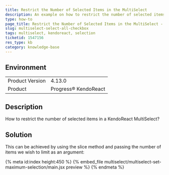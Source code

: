 ```yaml
---
title: Restrict the Number of Selected Items in the MultiSelect
description: An example on how to restrict the number of selected items in a KendoReact MultiSelect.
type: how-to
page_title: Restrict the Number of Selected Items in the MultiSelect - KendoReact MultiSelect
slug: multiselect-select-all-checkbox
tags: multiselect, kendoreact, selection
ticketid: 1547156
res_type: kb
category: knowledge-base
---
```


## Environment

<table>
	<tbody>
		<tr>
			<td>Product Version</td>
			<td>4.13.0</td>
		</tr>
		<tr>
			<td>Product</td>
			<td>Progress® KendoReact</td>
		</tr>
	</tbody>
</table>


## Description

How to restrict the number of selected items in a KendoReact MultiSelect?

## Solution

This can be achieved by using the slice method and passing the number of items we wish to limit as an argument:

{% meta id:index height:450 %}
{% embed_file multiselect/multiselect-set-maximum-selection/main.jsx preview %}
{% endmeta %}